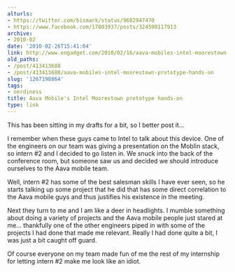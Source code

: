 ```yaml
---
alturls:
- https://twitter.com/bismark/status/9682947470
- https://www.facebook.com/17803937/posts/324590117913
archive:
- 2010-02
date: '2010-02-26T15:41:04'
link: http://www.engadget.com/2010/02/16/aava-mobiles-intel-moorestown-prototype-hands-on/
old_paths:
- /post/413413688
- /post/413413688/aava-mobiles-intel-moorestown-prototype-hands-on
slug: '1267198864'
tags:
- nerdiness
title: Aava Mobile's Intel Moorestown prototype hands-on
type: link
---
```


This has been sitting in my drafts for a bit, so I better post it...

I remember when these guys came to Intel to talk about this device.  One
of the engineers on our team was giving a presentation on the Moblin
stack, so intern #2 and I decided to go listen in.  We snuck into the back
of the conference room, but someone saw us and decided we should introduce
ourselves to the Aava mobile team.

Well, intern #2 has some of the best salesman skills I have ever seen, so
he starts talking up some project that he did that has some direct
correlation to the Aava mobile guys and thus justifies his existence in
the meeting.

Next they turn to me and I am like a deer in headlights.  I mumble
something about doing a variety of projects and the Aava mobile people
just stared at me... thankfully one of the other engineers piped in with
some of the projects I had done that made me relevant.  Really I had done
quite a bit, I was just a bit caught off guard.

Of course everyone on my team made fun of me the rest of my internship for
letting intern #2 make me look like an idiot. 

